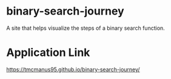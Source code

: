# binary-search-journey

A site that helps visualize the steps of a binary search function.

# Application Link 

https://tmcmanus95.github.io/binary-search-journey/


